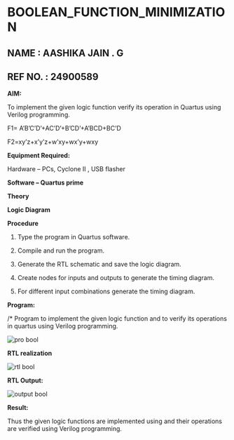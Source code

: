 # BOOLEAN_FUNCTION_MINIMIZATION
## NAME : AASHIKA JAIN . G
## REF NO. : 24900589

**AIM:**

To implement the given logic function verify its operation in Quartus using Verilog programming.

F1= A’B’C’D’+AC’D’+B’CD’+A’BCD+BC’D 

F2=xy’z+x’y’z+w’xy+wx’y+wxy

**Equipment Required:**

Hardware – PCs, Cyclone II , USB flasher

**Software – Quartus prime**

**Theory**

**Logic Diagram**

**Procedure**

1.	Type the program in Quartus software.

2.	Compile and run the program.

3.	Generate the RTL schematic and save the logic diagram.

4.	Create nodes for inputs and outputs to generate the timing diagram.

5.	For different input combinations generate the timing diagram.


**Program:**

/* Program to implement the given logic function and to verify its operations in quartus using Verilog programming. 


![pro bool](https://github.com/user-attachments/assets/cfb1b66f-75e0-4fc6-8c6a-89329f1020c5)



**RTL realization**

![rtl bool](https://github.com/user-attachments/assets/6be59d7c-1a2b-407c-8fbd-eacf3195f77b)


**RTL Output:**

![output bool](https://github.com/user-attachments/assets/64ecd3dd-a34b-4ca7-9cdd-f250f7c1a489)

**Result:**

Thus the given logic functions are implemented using and their operations are verified using Verilog programming.


